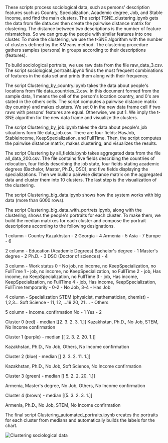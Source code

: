 These scripts process sociological data, such as persons' description features such as Country, Specialization, Academic degree, Job, and Stable Income, and find the main clusters. The script TSNE_clustering.ipynb gets the data from file data.cvs then create the pairwise distance matrix for clustering. The distance between two descriptions is the number of feature mismatches. So we can group the people with similar features into one cluster. To make the clustering, we use the t-SNE algorithm with the number of clusters defined by the KMeans method. The clustering procedure gathers samples (persons) in groups according to their descriptions (features).

To build sociological portraits, we use raw data from the file raw_data_3.csv. The script sociological_portraits.ipynb finds the most frequent combinations of features in the data set and prints them along with their frequency.

The script Clustering_by_country.ipynb takes the data about people's locations from file data_countries_2.csv. In this document formed from the sample data, 1 means the cell of the person's location country, and 0's are stated in the others cells. The script computes a pairwise distance matrix (by country) and makes clusters. We set 0 in the new data frame cell if two raws with persons' features are equal. Otherwise, we put 1. We imply the t-SNE algorithm for the new data frame and visualize the clusters.

The script Clustering_by_job.ipynb takes the data about people's job situations form file data_job.csv. There are four fields: HasJob, StableIncome, KeepSpecialization, and FullTime. Then, the script computes the pairwise distance matrix, makes clustering, and visualizes the results.

The script Clustering _by_ all_fields.ipynb takes aggregated data from the file all_data_200.csv. The file contains five fields describing the countries of relocation, four fields describing the job state, four fields stating academic degrees (Bachelor, Master, Ph.D., DSC), and five fields displaying the specializations. Then we build a pairwise distance matrix on the aggregated data and cluster them into 10 clusters. The last step is the visualization of the clustering.

The script Clustering_big_data.ipynb shows how the system works with big data (more than 6000 rows).

The script Clustering_big_data_with_portrets.ipynb, along with the clustering, shows the people's portraits for each cluster. To make them, we build the median matrixes for each cluster and compose the portrait descriptions according to the following designations. 

1 column - Country
Kazakhstan - 2
Georgia - 4
Armenia - 5
Asia - 7
Europe - 6

2 column - Education (Academic Degrees)
Bachelor's degree - 1
Master's degree - 2
Ph.D. - 3
DSC (Doctor of sciences) - 4

3 column - Work status
0 - No job, no income, no KeepSpecialization, no FullTime
1 - job, no income, no KeepSpecialization, no FullTime
2 - job, Has income, no KeepSpecialization, no FullTime
3 - job, Has income, KeepSpecialization, no FullTime
4 - job, Has income, KeepSpecialization, FullTime
temporarily - 0-2 - No Job, 3-4 - Has Job

4 column - Specialization
STEM (physicist, mathematician, chemist) - 1,2,3...
Soft Science - 11, 12, ...19
20, 21 ... - Others

5 column - Income_confirmation
No - 1
Yes - 2

Cluster 0 (red) - median [[2. 3. 2. 3. 1.]]
Kazakhstan, Ph.D., No Job, STEM, No Income confirmation

Cluster 1 (purple) - median [[ 2.  3.  2. 20.  1.]]

Kazakhstan, Ph.D., No Job, Others, No Income confirmation

Cluster 2 (blue) - median [[ 2.  3.  2. 11.  1.]]

Kazakhstan, Ph.D., No Job, Soft Science, No Income confirmation

Cluster 3 (green) - median [[ 5.  2.  2. 20.  1.]]

Armenia, Master's degree, No Job, Others, No Income confirmation

Cluster 4 (brown) - median [[5. 3. 2. 3. 1.]]

Armenia, Ph.D., No Job, STEM, No Income confirmation

The final script Clustering_automated_portraits.ipynb creates the portraits for each cluster from medians and automatically builds the labels for the chart.

![Clustering sociological data](/assets/images/clustering.png)

